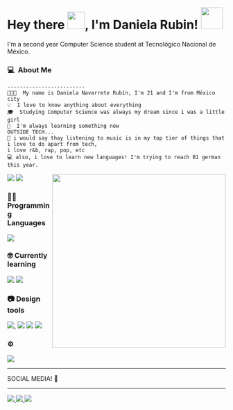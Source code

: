 <h1>Hey there <img src="https://media2.giphy.com/media/v1.Y2lkPTc5MGI3NjExdDVoMWxobHc0dmV1bDA4MjIyMDJjYmJmNWlnMjlwOTVmMjNiN2ZwMCZlcD12MV9pbnRlcm5hbF9naWZfYnlfaWQmY3Q9Zw/IcJ6n6VJNjRNS/giphy.gif" width="40px">, I'm Daniela Rubin! <img src="https://i.pinimg.com/originals/1d/50/75/1d5075419e06e9dd9e9a8e5a0d1935b4.png" width="50px"> </h1>

I'm a second year Computer Science student at Tecnológico Nacional de México.

### 💻 &nbsp;About Me 
```
-------------------------
👩🏻‍💻  My name is Daniela Navarrete Rubín, I'm 21 and I'm from México city
💡  I love to know anything about everything
🎓  Studying Computer Science was always my dream since i was a little girl
📖  I'm always learning something new
OUTSIDE TECH...
🎵 i would say thay listening to music is in my top tier of things that i love to do apart from tech,
i love r&b, rap, pop, etc
💻 also, i love to learn new languages! I'm trying to reach B1 german this year.
```
<picture> <img align="right" src="https://media2.giphy.com/media/v1.Y2lkPTc5MGI3NjExODFvcWQ2YmhpMzRpcGt2ZHpkcnpvZDkyM3ViOTUxa3dlcWdjMWMxaiZlcD12MV9pbnRlcm5hbF9naWZfYnlfaWQmY3Q9Zw/28AEi3TIvtSP6/giphy.gif" width = 400px></picture>
 <p align="left">
  <img src="https://img.shields.io/badge/Focus-Backend%20Development-dodgerblue" />
  <img src="https://img.shields.io/badge/Languages-English-dodgerblue" />
</p>

### 👨‍💻 Programming Languages

  <img src="https://img.shields.io/badge/java-%23ED8B00.svg?style=for-the-badge&logo=openjdk&logoColor=white">

### 🤓 Currently learning
<img src="https://img.shields.io/badge/python-3670A0?style=for-the-badge&logo=python&logoColor=ffdd54"> <img src="https://img.shields.io/badge/javascript-%23323330.svg?style=for-the-badge&logo=javascript&logoColor=%23F7DF1E"> 

### 📷 Design tools
<img src="https://img.shields.io/badge/Adobe%20After%20Effects-9999FF.svg?style=for-the-badge&logo=Adobe%20After%20Effects&logoColor=white">, <img src="https://img.shields.io/badge/Adobe%20Lightroom-31A8FF.svg?style=for-the-badge&logo=Adobe%20Lightroom&logoColor=white"> <img src="https://img.shields.io/badge/adobe%20photoshop-%2331A8FF.svg?style=for-the-badge&logo=adobe%20photoshop&logoColor=white"> <img src="https://img.shields.io/badge/Adobe%20Premiere%20Pro-9999FF.svg?style=for-the-badge&logo=Adobe%20Premiere%20Pro&logoColor=white">

### ⚙️
<img src="https://img.shields.io/badge/Visual%20Studio-5C2D91.svg?style=for-the-badge&logo=visual-studio&logoColor=white">

<hr>
SOCIAL MEDIA! 🌸 <hr>
<a href= "https://mx.linkedin.com/in/daniela-navarrete-rubín-b7b548246"> <img src="https://img.shields.io/badge/linkedin-%230077B5.svg?style=for-the-badge&logo=linkedin&logoColor=white"> </a> 
<a href= "https://www.instagram.com/daanielarubin"> <img src="https://img.shields.io/badge/Instagram-%23E4405F.svg?style=for-the-badge&logo=Instagram&logoColor=white"> </a> <img src="https://img.shields.io/badge/Gmail-D14836?style=for-the-badge&logo=gmail&logoColor=white"> 
